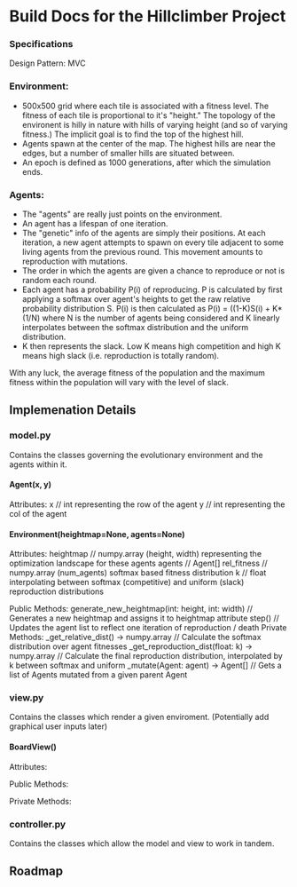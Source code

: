 # Build Docs for the Hillclimber Project

### Specifications
Design Pattern: MVC

###  Environment:
* 500x500 grid where each tile is associated with a fitness level. The fitness of each tile is proportional to it's "height." The topology of the environent is hilly in nature with hills of varying  height (and so of varying fitness.) The implicit goal is to find the top of the highest hill. 
* Agents spawn at the center of the map. The highest hills are near the edges, but a number of smaller hills are situated between.
* An epoch is defined as 1000 generations, after which the simulation ends.
     
###  Agents:
* The "agents" are really just points on the environment. 
* An agent has a lifespan of one iteration. 
* The "genetic" info of the agents are simply their positions. At each iteration, a new agent attempts to spawn on every tile adjacent to some living agents from the previous round. This movement amounts to reproduction with mutations. 
* The order in which the agents are given a chance to reproduce or not is random each round. 
* Each agent has a probability P(i) of reproducing. P is calculated by first applying a softmax over agent's heights to get the raw relative probability distribution S. P(i) is then calculated as P(i) = ((1-K)S(i) + K*(1/N) where N is the number of agents being considered and K linearly interpolates between the softmax distribution and the uniform distribution.
* K then represents the slack. Low K means high competition and high K means high slack (i.e. reproduction is totally random).
    
With any luck, the average fitness of the population and the maximum fitness within the population will vary with the level of slack.


## Implemenation Details

### model.py
Contains the classes governing the evolutionary environment and the agents within it.

#### Agent(x, y)
Attributes:
    x   // int representing the row of the agent
    y   // int representing the col of the agent

#### Environment(heightmap=None, agents=None)
Attributes:
    heightmap       // numpy.array (height, width) representing the optimization landscape for these agents
    agents          // Agent[] 
    rel_fitness     // numpy.array (num_agents) softmax based fitness distribution
    k               // float interpolating between softmax (competitive) and uniform (slack) reproduction distributions

Public Methods:
    generate_new_heightmap(int: height, int: width)    // Generates a new heightmap and assigns it to heightmap attribute
    step()                                             // Updates the agent list to reflect one iteration of reproduction / death
Private Methods:
    _get_relative_dist()  -> numpy.array               // Calculate the softmax distribution over agent fitnesses
    _get_reproduction_dist(float: k) -> numpy.array    // Calculate the final reproduction distribution, interpolated by k between softmax and uniform
    _mutate(Agent: agent) -> Agent[]                   // Gets a list of Agents mutated from a given parent Agent

    
### view.py
Contains the classes which render a given enviroment. (Potentially add graphical user inputs later)

#### BoardView()
Attributes:

Public Methods:

Private Methods:



### controller.py
Contains the classes which allow the model and view to work in tandem.


## Roadmap

